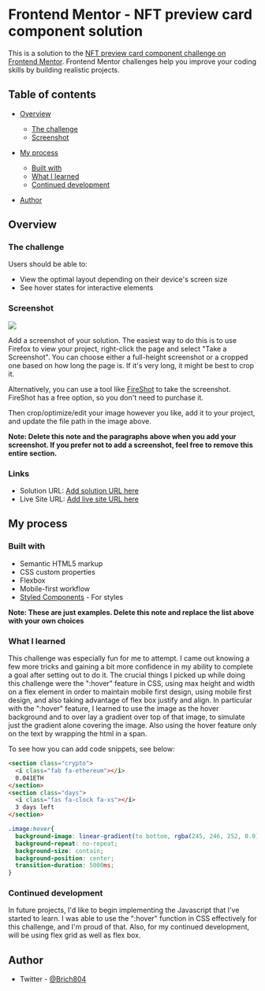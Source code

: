 # Frontend Mentor - NFT preview card component solution

This is a solution to the [NFT preview card component challenge on Frontend Mentor](https://www.frontendmentor.io/challenges/nft-preview-card-component-SbdUL_w0U). Frontend Mentor challenges help you improve your coding skills by building realistic projects.

## Table of contents

- [Overview](#overview)
  - [The challenge](#the-challenge)
  - [Screenshot](#screenshot)

- [My process](#my-process)
  - [Built with](#built-with)
  - [What I learned](#what-i-learned)
  - [Continued development](#continued-development)

- [Author](#author)


## Overview

### The challenge

Users should be able to:

- View the optimal layout depending on their device's screen size
- See hover states for interactive elements

### Screenshot

![](/Users/brianrichardson/Downloads/nft-preview-card-component-main/nftScreenshot.png)

Add a screenshot of your solution. The easiest way to do this is to use Firefox to view your project, right-click the page and select "Take a Screenshot". You can choose either a full-height screenshot or a cropped one based on how long the page is. If it's very long, it might be best to crop it.

Alternatively, you can use a tool like [FireShot](https://getfireshot.com/) to take the screenshot. FireShot has a free option, so you don't need to purchase it.

Then crop/optimize/edit your image however you like, add it to your project, and update the file path in the image above.

**Note: Delete this note and the paragraphs above when you add your screenshot. If you prefer not to add a screenshot, feel free to remove this entire section.**

### Links

- Solution URL: [Add solution URL here](https://your-solution-url.com)
- Live Site URL: [Add live site URL here](https://your-live-site-url.com)

## My process

### Built with

- Semantic HTML5 markup
- CSS custom properties
- Flexbox
- Mobile-first workflow
- [Styled Components](https://fontawesome.com/) - For styles

**Note: These are just examples. Delete this note and replace the list above with your own choices**

### What I learned

This challenge was especially fun for me to attempt. I came out knowing a few more tricks and gaining a bit more confidence in my ability to complete a goal after setting out to do it. The crucial things I picked up while doing this challenge were the ":hover" feature in CSS, using max height and width on a flex element in order to maintain mobile first design, using mobile first design, and also taking advantage of flex box justify and align. In particular with the  ":hover" feature, I learned to use the image as the hover background and to over lay a gradient over top of that image, to simulate just the gradient alone covering the image. Also using the hover feature only on the text by wrapping the html in a span.  

To see how you can add code snippets, see below:

```html
<section class="crypto">
  <i class="fab fa-ethereum"></i>
  0.041ETH
</section>
<section class="days">
  <i class="fas fa-clock fa-xs"></i>
  3 days left
</section>
```
```css
.image:hover{
  background-image: linear-gradient(to bottom, rgba(245, 246, 252, 0.0), rgba(112, 245, 256, 0.5)), url(../images/image-equilibrium.jpg);
  background-repeat: no-repeat;
  background-size: contain;
  background-position: center;
  transition-duration: 5000ms;
}
```
### Continued development

In future projects, I'd like to begin implementing the Javascript that I've started to learn. I was able to use the ":hover" function in CSS effectively for this challenge, and I'm proud of that. Also, for my continued development, will be using flex grid as well as flex box.  

## Author

- Twitter - [@Brich804](https://www.twitter.com/brich804)
